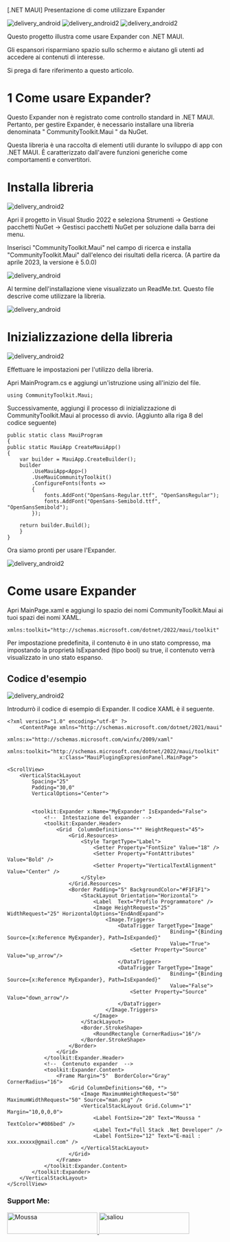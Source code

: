 [.NET MAUI] Presentazione di come utilizzare Expander

![delivery_android](https://github.com/salisou/MauiPlugingExpresionPanel/blob/master/Cattura.PNG?raw=true)
![delivery_android2](https://github.com/salisou/MauiPlugingExpresionPanel/blob/master/Cattura2.PNG?raw=true)
![delivery_android2](https://user-images.githubusercontent.com/73097560/115834477-dbab4500-a447-11eb-908a-139a6edaec5c.gif)

Questo progetto illustra come usare Expander con .NET MAUI.

Gli espansori risparmiano spazio sullo schermo e aiutano gli utenti ad accedere ai contenuti di interesse.

Si prega di fare riferimento a questo articolo.

# 1 Come usare Expander?

Questo Expander non è registrato come controllo standard in .NET MAUI. Pertanto, per gestire Expander, è necessario installare una libreria denominata " CommunityToolkit.Maui " da NuGet.

Questa libreria è una raccolta di elementi utili durante lo sviluppo di app con .NET MAUI. È caratterizzato dall'avere funzioni generiche come comportamenti e convertitori.

# Installa libreria
![delivery_android2](https://user-images.githubusercontent.com/73097560/115834477-dbab4500-a447-11eb-908a-139a6edaec5c.gif)

Apri il progetto in Visual Studio 2022 e seleziona Strumenti -> Gestione pacchetti NuGet -> Gestisci pacchetti NuGet per soluzione dalla barra dei menu.

Inserisci "CommunityToolkit.Maui" nel campo di ricerca e installa "CommunityToolkit.Maui" dall'elenco dei risultati della ricerca. (A partire da aprile 2023, la versione è 5.0.0)


![delivery_android](https://github.com/salisou/MauiPlugingExpresionPanel/blob/master/Cattura3.PNG?raw=true)

Al termine dell'installazione viene visualizzato un ReadMe.txt. Questo file descrive come utilizzare la libreria.

![delivery_android](https://github.com/salisou/MauiPlugingExpresionPanel/blob/master/Cattura4.PNG?raw=true)

# Inizializzazione della libreria

![delivery_android2](https://user-images.githubusercontent.com/73097560/115834477-dbab4500-a447-11eb-908a-139a6edaec5c.gif)

Effettuare le impostazioni per l'utilizzo della libreria.

Apri MainProgram.cs e aggiungi un'istruzione using all'inizio del file.

    using CommunityToolkit.Maui;

Successivamente, aggiungi il processo di inizializzazione di CommunityToolkit.Maui al processo di avvio. (Aggiunto alla riga 8 del codice seguente)

    public static class MauiProgram
    {
    public static MauiApp CreateMauiApp()
    {
        var builder = MauiApp.CreateBuilder();
        builder
            .UseMauiApp<App>()
            .UseMauiCommunityToolkit()
            .ConfigureFonts(fonts =>
            {
                fonts.AddFont("OpenSans-Regular.ttf", "OpenSansRegular");
                fonts.AddFont("OpenSans-Semibold.ttf", "OpenSansSemibold");
            });

        return builder.Build();
        }
    }

Ora siamo pronti per usare l'Expander.

![delivery_android2](https://user-images.githubusercontent.com/73097560/115834477-dbab4500-a447-11eb-908a-139a6edaec5c.gif)

# Come usare Expander

Apri MainPage.xaml e aggiungi lo spazio dei nomi CommunityToolkit.Maui ai tuoi spazi dei nomi XAML.

    xmlns:toolkit="http://schemas.microsoft.com/dotnet/2022/maui/toolkit"

Per impostazione predefinita, il contenuto è in uno stato compresso, ma impostando la proprietà IsExpanded (tipo bool) su true, il contenuto verrà visualizzato in uno stato espanso.

## Codice d'esempio
![delivery_android2](https://user-images.githubusercontent.com/73097560/115834477-dbab4500-a447-11eb-908a-139a6edaec5c.gif)

Introdurrò il codice di esempio di Expander. Il codice XAML è il seguente.

    <?xml version="1.0" encoding="utf-8" ?>
        <ContentPage xmlns="http://schemas.microsoft.com/dotnet/2021/maui"
                     xmlns:x="http://schemas.microsoft.com/winfx/2009/xaml" 
                     xmlns:toolkit="http://schemas.microsoft.com/dotnet/2022/maui/toolkit"
                     x:Class="MauiPlugingExpresionPanel.MainPage">

    <ScrollView>
        <VerticalStackLayout
            Spacing="25"
            Padding="30,0"
            VerticalOptions="Center">

          
            <toolkit:Expander x:Name="MyExpander" IsExpanded="False">
                <!--  Intestazione del expander -->
                <toolkit:Expander.Header>
                    <Grid  ColumnDefinitions="*" HeightRequest="45">
                        <Grid.Resources>
                            <Style TargetType="Label">
                                <Setter Property="FontSize" Value="18" />
                                <Setter Property="FontAttributes" Value="Bold" />
                                <Setter Property="VerticalTextAlignment" Value="Center" />
                            </Style>
                        </Grid.Resources>
                        <Border Padding="5" BackgroundColor="#F1F1F1">
                            <StackLayout Orientation="Horizontal">
                                <Label  Text="Profilo Programmatore" />
                                <Image HeightRequest="25" WidthRequest="25" HorizontalOptions="EndAndExpand">
                                    <Image.Triggers>
                                        <DataTrigger TargetType="Image" 
                                                         Binding="{Binding Source={x:Reference MyExpander}, Path=IsExpanded}" 
                                                         Value="True">
                                            <Setter Property="Source" Value="up_arrow"/>
                                        </DataTrigger>
                                        <DataTrigger TargetType="Image" 
                                                         Binding="{Binding Source={x:Reference MyExpander}, Path=IsExpanded}" 
                                                         Value="False">
                                            <Setter Property="Source" Value="down_arrow"/>
                                        </DataTrigger>
                                    </Image.Triggers>
                                </Image>
                            </StackLayout>
                            <Border.StrokeShape>
                                <RoundRectangle CornerRadius="16"/>
                            </Border.StrokeShape>
                        </Border>
                    </Grid>
                </toolkit:Expander.Header>
                <!--  Contenuto expander  -->
                <toolkit:Expander.Content>
                    <Frame Margin="5"  BorderColor="Gray"  CornerRadius="16">
                        <Grid ColumnDefinitions="60, *">
                            <Image MaximumHeightRequest="50" MaximumWidthRequest="50" Source="man.png" />
                            <VerticalStackLayout Grid.Column="1" Margin="10,0,0,0">
                                <Label FontSize="20" Text="Moussa " TextColor="#086bed" />
                                <Label Text="Full Stack .Net Developer" />
                                <Label FontSize="12" Text="E-mail : xxx.xxxxx@gmail.com" />
                            </VerticalStackLayout>
                        </Grid>
                    </Frame>
                </toolkit:Expander.Content>
            </toolkit:Expander>
        </VerticalStackLayout>
    </ScrollView>

  </ContentPage>
  
<h3 align="left">Support Me:</h3>
<p><a aling="center" href="https://www.buymeacoffee.com/salisoumouW"> <img aling="center" src="https://cdn.buymeacoffee.com/buttons/v2/default-yellow.png" height="50" width="210" alt="Moussa" /></a><a href="https://ko-fi.com/salisoumoussa"> <img aling="center" src="https://cdn.ko-fi.com/cdn/kofi3.png?v=3" height="50" width="210" alt="saliou" /></a></p><br><br>
